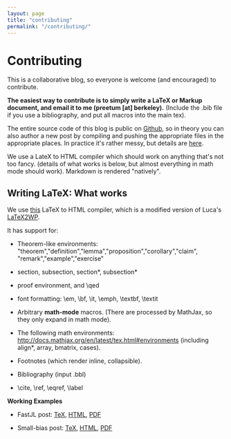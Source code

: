 ```yaml
---
layout: page
title: "contributing"
permalink: "/contributing/"
---
```

# Contributing

This is a collaborative blog, so everyone is welcome (and encouraged) to
contribute.

**The easiest way to contribute is to simply write a LaTeX
or Markup document, and email it to me (preetum [at] berkeley).**
(Include the .bib file if you use a bibliography, and put all macros into the
main tex).

The entire source code of this blog is public on
[Github](https://github.com/lwe-blog/lwe-blog.github.io), so in theory you can
also author a new post by compiling and pushing the appropriate files in the
appropriate places. In practice it's rather messy, but details are
[here](https://github.com/lwe-blog/lwe-blog.github.io).

We use a LateX to HTML compiler which should work on anything that's not too fancy.
(details of what works is below, but almost everything in math mode should
work). Markdown is rendered "natively".

## Writing LaTeX: What works
We use [this](https://github.com/lwe-blog/latex3html) LaTeX to HTML compiler,
which is a modified version of Luca's
[LaTeX2WP](https://lucatrevisan.wordpress.com/latex-to-wordpress/).

It has support for:

- Theorem-like environments: "theorem","definition","lemma","proposition","corollary","claim", "remark","example","exercise"

- section, subsection, section\*, subsection\*

- proof environment, and \qed

- font formatting: \em, \bf, \it, \emph, \textbf, \textit

- Arbitrary **math-mode** macros. (There are processed by MathJax, so they only
  expand in math mode).

- The following math environments: <http://docs.mathjax.org/en/latest/tex.html#environments>
(including align*, array, bmatrix, cases).

- Footnotes (which render inline, collapsible).

- Bibliography (input .bbl)

- \cite, \ref, \eqref, \label


**Working Examples**

- FastJL post: [TeX](https://github.com/lwe-blog/latex3html/blob/master/example-fastjl/fastjl.tex),
[HTML](http://learningwitherrors.org/files/fastjl.html),
[PDF](http://learningwitherrors.org/files/fastjl.pdf)

- Small-bias post: 
[TeX](https://github.com/lwe-blog/lwe-blog.github.io/blob/master/sources/june2016-small-bias/small-bias.tex),
[HTML](http://learningwitherrors.org/sources/june2016-small-bias/small-bias.html),
[PDF](http://learningwitherrors.org/sources/june2016-small-bias/small-bias.pdf)

